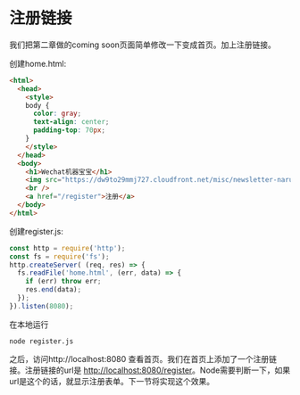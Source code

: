 # 注册链接
我们把第二章做的coming soon页面简单修改一下变成首页。加上注册链接。

创建home.html:
``` html
<html>
  <head>
    <style>
    body {
      color: gray;
      text-align: center;
      padding-top: 70px;
    }
    </style>
  </head>
  <body>
    <h1>Wechat机器宝宝</h1>
    <img src="https://dw9to29mmj727.cloudfront.net/misc/newsletter-naruto3.png" />
    <br />
    <a href="/register">注册</a>
  </body>
</html>
```

创建register.js:
``` js
const http = require('http');
const fs = require('fs');
http.createServer( (req, res) => {
  fs.readFile('home.html', (err, data) => {
    if (err) throw err;
    res.end(data);
  });
}).listen(8080);
```

在本地运行
```
node register.js
```
之后，访问http://localhost:8080 查看首页。我们在首页上添加了一个注册链接。注册链接的url是 [http://localhost:8080/register](http://localhost:8080/register)。Node需要判断一下，如果url是这个的话，就显示注册表单。下一节将实现这个效果。
